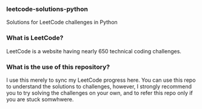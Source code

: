 ### leetcode-solutions-python
Solutions for LeetCode challenges in Python

### What is LeetCode?
LeetCode is a website having nearly 650 technical coding challenges. 

### What is the use of this repository?
I use this merely to sync my LeetCode progress here. You can use this repo to understand the solutions to challenges, however, I strongly recommend you to try solving the challenges on your own, and to refer this repo only if you are stuck somwhwere.
